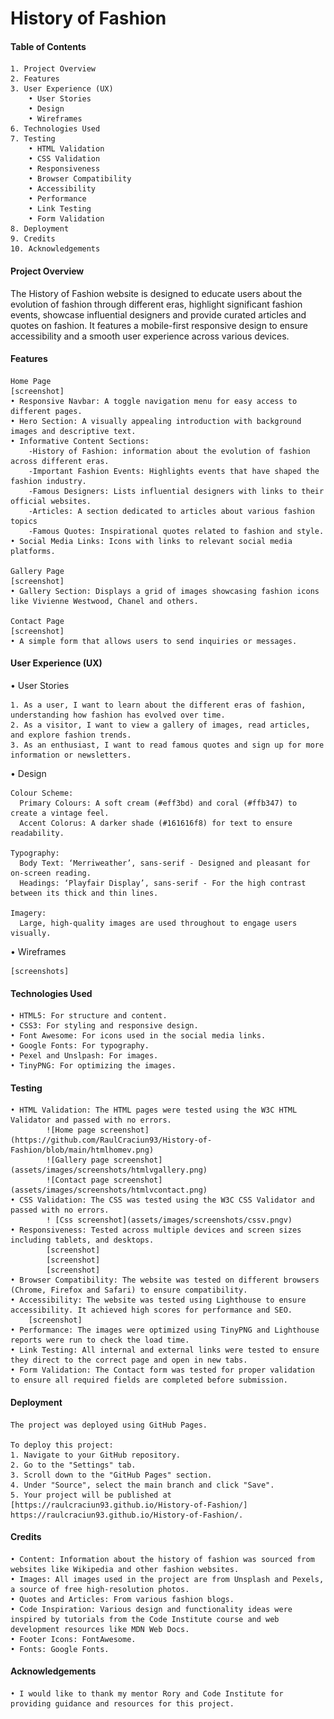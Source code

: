 # History of Fashion

#### Table of Contents

	1. Project Overview
	2. Features
	3. User Experience (UX)
		• User Stories
		• Design
		• Wireframes
	6. Technologies Used
	7. Testing
		• HTML Validation
		• CSS Validation
		• Responsiveness
		• Browser Compatibility
		• Accessibility
		• Performance
		• Link Testing
		• Form Validation
	8. Deployment
	9. Credits
	10. Acknowledgements

#### Project Overview

The History of Fashion website is designed to educate users about the evolution of fashion through different eras, highlight significant fashion events, showcase influential designers and provide curated articles and quotes on fashion. It features a mobile-first responsive design to ensure accessibility and a smooth user experience across various devices.

#### Features

	Home Page
	[screenshot]
	• Responsive Navbar: A toggle navigation menu for easy access to different pages.
	• Hero Section: A visually appealing introduction with background images and descriptive text.
	• Informative Content Sections:
		-History of Fashion: information about the evolution of fashion across different eras.
		-Important Fashion Events: Highlights events that have shaped the fashion industry.
		-Famous Designers: Lists influential designers with links to their official websites.
		-Articles: A section dedicated to articles about various fashion topics
		-Famous Quotes: Inspirational quotes related to fashion and style.
	• Social Media Links: Icons with links to relevant social media platforms.

	Gallery Page
	[screenshot]
	• Gallery Section: Displays a grid of images showcasing fashion icons like Vivienne Westwood, Chanel and others.

	Contact Page
	[screenshot]
	• A simple form that allows users to send inquiries or messages.


#### User Experience (UX)

 • User Stories

	1. As a user, I want to learn about the different eras of fashion, understanding how fashion has evolved over time.
	2. As a visitor, I want to view a gallery of images, read articles, and explore fashion trends.
	3. As an enthusiast, I want to read famous quotes and sign up for more information or newsletters.


 • Design

	Colour Scheme:
	  Primary Colours: A soft cream (#eff3bd) and coral (#ffb347) to create a vintage feel.
	  Accent Colorus: A darker shade (#161616f8) for text to ensure readability.

	Typography:
	  Body Text: ‘Merriweather’, sans-serif - Designed and pleasant for on-screen reading.
	  Headings: ‘Playfair Display’, sans-serif - For the high contrast between its thick and thin lines.

	Imagery:
	  Large, high-quality images are used throughout to engage users visually.

 • Wireframes
	
	[screenshots]


#### Technologies Used

	• HTML5: For structure and content.
	• CSS3: For styling and responsive design.
	• Font Awesome: For icons used in the social media links.
	• Google Fonts: For typography.
	• Pexel and Unslpash: For images.
	• TinyPNG: For optimizing the images.

#### Testing

	• HTML Validation: The HTML pages were tested using the W3C HTML Validator and passed with no errors.
			![Home page screenshot](https://github.com/RaulCraciun93/History-of-Fashion/blob/main/htmlhomev.png)
			![Gallery page screenshot](assets/images/screenshots/htmlvgallery.png)
			![Contact page screenshot](assets/images/screenshots/htmlvcontact.png)
	• CSS Validation: The CSS was tested using the W3C CSS Validator and passed with no errors.
			! [Css screenshot](assets/images/screenshots/cssv.pngv)
	• Responsiveness: Tested across multiple devices and screen sizes including tablets, and desktops.
			[screenshot]
			[screenshot]
			[screenshot]
	• Browser Compatibility: The website was tested on different browsers (Chrome, Firefox and Safari) to ensure compatibility.
	• Accessibility: The website was tested using Lighthouse to ensure accessibility. It achieved high scores for performance and SEO.
		[screenshot]
	• Performance: The images were optimized using TinyPNG and Lighthouse reports were run to check the load time.
	• Link Testing: All internal and external links were tested to ensure they direct to the correct page and open in new tabs.
	• Form Validation: The Contact form was tested for proper validation to ensure all required fields are completed before submission.

#### Deployment

	The project was deployed using GitHub Pages.

  	To deploy this project:
	1. Navigate to your GitHub repository.
	2. Go to the "Settings" tab.
	3. Scroll down to the "GitHub Pages" section.
	4. Under "Source", select the main branch and click "Save".
	5. Your project will be published at [https://raulcraciun93.github.io/History-of-Fashion/] https://raulcraciun93.github.io/History-of-Fashion/.

#### Credits

	• Content: Information about the history of fashion was sourced from websites like Wikipedia and other fashion websites.
	• Images: All images used in the project are from Unsplash and Pexels, a source of free high-resolution photos.
	• Quotes and Articles: From various fashion blogs.
	• Code Inspiration: Various design and functionality ideas were inspired by tutorials from the Code Institute course and web development resources like MDN Web Docs.
	• Footer Icons: FontAwesome.
	• Fonts: Google Fonts.

#### Acknowledgements

	• I would like to thank my mentor Rory and Code Institute for providing guidance and resources for this project.

